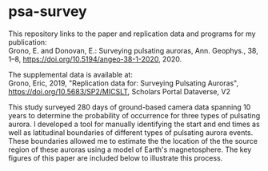 # psa-survey
This repository links to the paper and replication data and programs for my publication:  
Grono, E. and Donovan, E.: Surveying pulsating auroras, Ann. Geophys., 38, 1–8, https://doi.org/10.5194/angeo-38-1-2020, 2020.  

The supplemental data is available at:  
Grono, Eric, 2019, "Replication data for: Surveying Pulsating Auroras", https://doi.org/10.5683/SP2/MICSLT, Scholars Portal Dataverse, V2

This study surveyed 280 days of ground-based camera data spanning 10 years to determine the probability of occurrence for three types of pulsating aurora.  I developed a tool for manually identifying the start and end times as well as latitudinal boundaries of different types of pulsating aurora events.  These boundaries allowed me to estimate the the location of the the source region of these auroras using a model of Earth's magnetosphere.  The key figures of this paper are included below to illustrate this process.